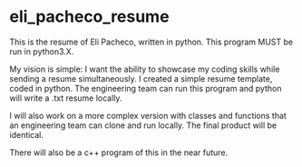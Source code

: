 # eli_pacheco_resume

This is the resume of Eli Pacheco, written in python. 
This program MUST be run in python3.X.

My vision is simple: I want the ability to showcase my coding skills while sending a resume simultaneously. 
I created a simple resume template, coded in python.
The engineering team can run this program and python will write a .txt resume locally. 

I will also work on a more complex version with classes and functions that an engineering team can clone and run locally.  The final product will be identical. 

There will also be a c++ program of this in the near future.
